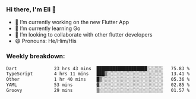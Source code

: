 ### Hi there, I'm Eli 👋
- 🔭 I’m currently working on the new Flutter App
- 🌱 I’m currently learning Go
- 🦄 I’m looking to collaborate with other flutter developers
- 😄 Pronouns: He/Him/His

### Weekly breakdown:
<!--START_SECTION:waka-->

```txt
Dart              23 hrs 43 mins  ███████████████████░░░░░░   75.83 %
TypeScript        4 hrs 11 mins   ███▒░░░░░░░░░░░░░░░░░░░░░   13.41 %
Other             1 hr 40 mins    █▒░░░░░░░░░░░░░░░░░░░░░░░   05.36 %
YAML              53 mins         ▓░░░░░░░░░░░░░░░░░░░░░░░░   02.85 %
Groovy            29 mins         ▒░░░░░░░░░░░░░░░░░░░░░░░░   01.57 %
```

<!--END_SECTION:waka-->
